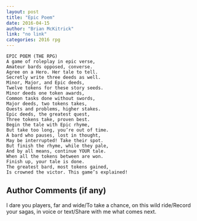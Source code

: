 ```yaml
---
layout: post
title: "Epic Poem"
date: 2016-04-15
author: "Brian McKitrick"
link: "no link"
categories: 2016 rpg
---
```

```
EPIC POEM (THE RPG)
A game of roleplay in epic verse,
Amateur bards opposed, converse.
Agree on a Hero. Her tale to tell.
Secretly write three deeds as well.
Minor, Major, and Epic deeds,
Twelve tokens for these story seeds.
Minor deeds one token awards,
Common tasks done without swords,
Major deeds, two tokens takes,
Quests and problems, higher stakes.
Epic deeds, the greatest quest,
Three tokens take, proven best.
Begin the tale with Epic rhyme,
But take too long, you’re out of time.
A bard who pauses, lost in thought,
May be interrupted! Take their spot.
But finish the rhyme, while they pale,
And by all means, continue YOUR tale.
When all the tokens between are won.
Finish up, your tale is done.
The greatest bard, most tokens gained,
Is crowned the victor. This game’s explained! 
```
## Author Comments (if any)

I dare you players, far and wide/To take a chance, on this wild ride/Record your sagas, in voice or text/Share with me what comes next.
